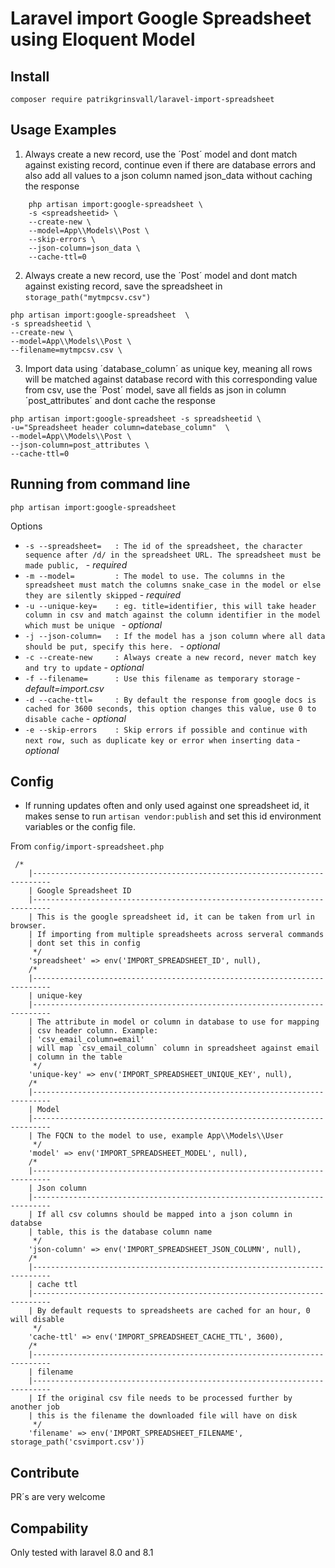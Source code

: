 # Laravel import Google Spreadsheet using Eloquent Model

## Install

`composer require patrikgrinsvall/laravel-import-spreadsheet`

## Usage Examples
1. Always create a new record, use the ´Post´ model and dont match against existing record, continue even if there are database errors and also add all values to a json column named json_data without caching the response
```
    php artisan import:google-spreadsheet \
    -s <spreadsheetid> \
    --create-new \
    --model=App\\Models\\Post \
    --skip-errors \
    --json-column=json_data \
    --cache-ttl=0
```

2. Always create a new record, use the ´Post´ model and dont match against existing record, save the spreadsheet in `storage_path("mytmpcsv.csv")`
```
php artisan import:google-spreadsheet  \
-s spreadsheetid \
--create-new \
--model=App\\Models\\Post \
--filename=mytmpcsv.csv \
```
3. Import data using ´database_column´ as unique key, meaning all rows will be matched against database record with this corresponding value from csv, use the ´Post´ model, save all fields as json in column ´post_attributes´ and dont cache the response

```
php artisan import:google-spreadsheet -s spreadsheetid \
-u="Spreadsheet header column=datebase_column"  \
--model=App\\Models\\Post \
--json-column=post_attributes \
--cache-ttl=0
```


## Running from command line

`php artisan import:google-spreadsheet` 

Options

- `-s --spreadsheet=   : The id of the spreadsheet, the character sequence after /d/ in the spreadsheet URL. The spreadsheet must be made public, ` - *required*
- `-m --model=         : The model to use. The columns in the spreadsheet must match the columns snake_case in the model or else they are silently skipped` - *required*
- `-u --unique-key=    : eg. title=identifier, this will take header column in csv and match against the column identifier in the model which must be unique ` - *optional*
- `-j --json-column=   : If the model has a json column where all data should be put, specify this here. ` - *optional*
- `-c --create-new     : Always create a new record, never match key and try to update` - *optional*
- `-f --filename=      : Use this filename as temporary storage` - *default=import.csv*
- `-d --cache-ttl=     : By default the response from google docs is cached for 3600 seconds, this option changes this value, use 0 to disable cache` - *optional*
- `-e --skip-errors    : Skip errors if possible and continue with next row, such as duplicate key or error when inserting data` - *optional*

## Config
- If running updates often and only used against one spreadsheet id, it makes sense to run `artisan vendor:publish` and set this id environment variables or the config file. 

From `config/import-spreadsheet.php` 
```
 /*
    |--------------------------------------------------------------------------
    | Google Spreadsheet ID
    |--------------------------------------------------------------------------
    | This is the google spreadsheet id, it can be taken from url in browser.
    | If importing from multiple spreadsheets across serveral commands
    | dont set this in config
     */
    'spreadsheet' => env('IMPORT_SPREADSHEET_ID', null),
    /*
    |--------------------------------------------------------------------------
    | unique-key
    |--------------------------------------------------------------------------
    | The attribute in model or column in database to use for mapping
    | csv header column. Example:
    | 'csv_email_column=email'
    | will map `csv_email_column` column in spreadsheet against email
    | column in the table
     */
    'unique-key' => env('IMPORT_SPREADSHEET_UNIQUE_KEY', null),
    /*
    |--------------------------------------------------------------------------
    | Model
    |--------------------------------------------------------------------------
    | The FQCN to the model to use, example App\\Models\\User
     */
    'model' => env('IMPORT_SPREADSHEET_MODEL', null),
    /*
    |--------------------------------------------------------------------------
    | Json column
    |--------------------------------------------------------------------------
    | If all csv columns should be mapped into a json column in databse
    | table, this is the database column name
     */
    'json-column' => env('IMPORT_SPREADSHEET_JSON_COLUMN', null),
    /*
    |--------------------------------------------------------------------------
    | cache ttl
    |--------------------------------------------------------------------------
    | By default requests to spreadsheets are cached for an hour, 0 will disable
     */
    'cache-ttl' => env('IMPORT_SPREADSHEET_CACHE_TTL', 3600),
    /*
    |--------------------------------------------------------------------------
    | filename
    |--------------------------------------------------------------------------
    | If the original csv file needs to be processed further by another job
    | this is the filename the downloaded file will have on disk
     */
    'filename' => env('IMPORT_SPREADSHEET_FILENAME', storage_path('csvimport.csv'))

```

## Contribute
PR´s are very welcome

## Compability
Only tested with laravel 8.0 and 8.1
